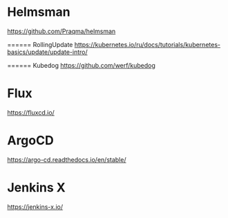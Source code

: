 Helmsman
======
https://github.com/Praqma/helmsman

======
RollingUpdate
https://kubernetes.io/ru/docs/tutorials/kubernetes-basics/update/update-intro/

======
Kubedog
https://github.com/werf/kubedog

Flux
======
https://fluxcd.io/

ArgoCD
======
https://argo-cd.readthedocs.io/en/stable/

Jenkins X
======
https://jenkins-x.io/
